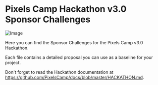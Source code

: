 # Pixels Camp Hackathon v3.0 Sponsor Challenges

![Image](https://raw.githubusercontent.com/PixelsCamp/docs/master/img/hackathon.png)

Here you can find the Sponsor Challenges for the Pixels Camp v3.0 Hackathon.

Each file contains a detailed proposal you can use as a baseline for your project.

Don't forget to read the Hackathon documentation at https://github.com/PixelsCamp/docs/blob/master/HACKATHON.md.
